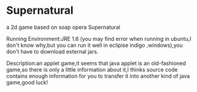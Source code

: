 Supernatural
============

a 2d game based on soap opera Supernatural

Running Environment:JRE 1.6 (you may find error when running in ubuntu,I don't know why,but you can run it well in eclipise indigo ,windows),you don't have to download external jars.

Description:an applet game,it seems that java applet is an old-fashioned game,so there is only a little information about it,I thinks source code contains enough information for you to transfer it into another kind of java game,good luck! 
